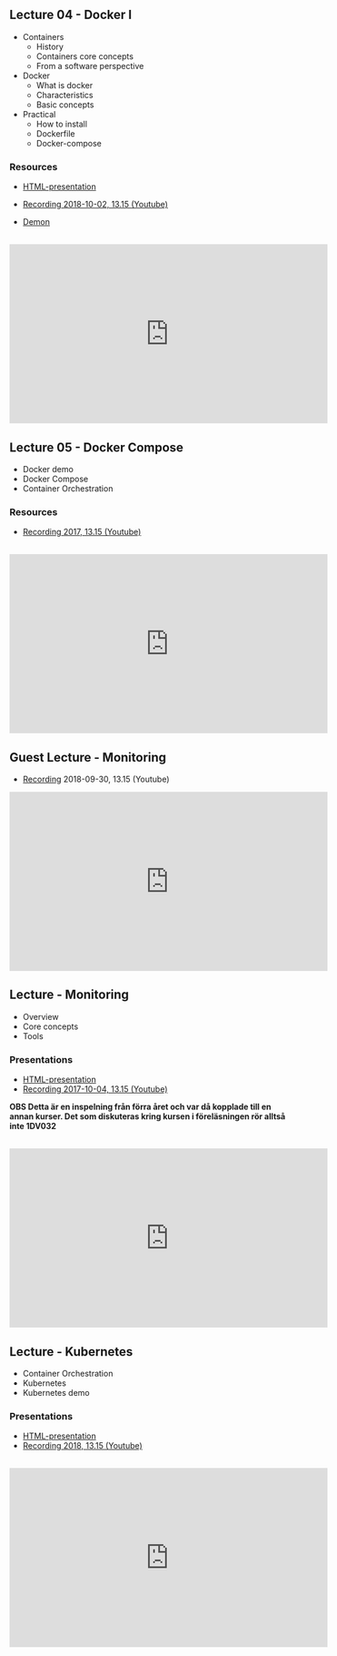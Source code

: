 ## Lecture 04 - Docker I
* Containers
    * History
    * Containers core concepts
    * From a software perspective
* Docker
  * What is docker
  * Characteristics
  * Basic concepts
* Practical
  * How to install
  * Dockerfile
  * Docker-compose

### Resources
- [HTML-presentation](https://cdn.rawgit.com/1dv032/syllabus/master/lectures/part_2/01_docker_I/index.html#/)

- [Recording 2018-10-02, 13.15 (Youtube)](https://youtu.be/ZjN0ZNNLHSA?t=10m00s&list=PLSWJPPj5sKmomUa_KTF5E91wwHx6BcUXP)
- [Demon](https://github.com/1dv032/syllabus/tree/master/lectures/part_2/01_docker_I/resources)
<br />
<iframe width="560" height="315" src="https://www.youtube.com/embed/ZjN0ZNNLHSA?t=10m00s&list=PLSWJPPj5sKmomUa_KTF5E91wwHx6BcUXP" frameborder="0" allowfullscreen></iframe>

## Lecture 05 - Docker Compose
* Docker demo
* Docker Compose
* Container Orchestration

### Resources
- [Recording 2017, 13.15 (Youtube)](https://youtu.be/ZjN0ZNNLHSA?t=10m00s&list=PLSWJPPj5sKmomUa_KTF5E91wwHx6BcUXP)
<br>
<iframe width="560" height="315" src="https://www.youtube.com/embed/maRMtVeEO0k" frameborder="0" allow="autoplay; encrypted-media" allowfullscreen></iframe>

## Guest Lecture - Monitoring
- [Recording](https://youtu.be/bhGXLfH11ck?t=13m46s&list=PLSWJPPj5sKmomUa_KTF5E91wwHx6BcUXP) 2018-09-30, 13.15 (Youtube)

<iframe width="560" height="315" src="https://www.youtube.com/embed/bhGXLfH11ck?t=13m46s&list=PLSWJPPj5sKmomUa_KTF5E91wwHx6BcUXP" frameborder="0" allowfullscreen></iframe>

## Lecture - Monitoring
* Overview
* Core concepts
* Tools

### Presentations
- [HTML-presentation](https://cdn.rawgit.com/2dv514/syllabus/master/lectures/05_monitoring/index.html#/)
- [Recording 2017-10-04, 13.15 (Youtube)](https://youtu.be/94XMsI2OqvM?t=18m25s&list=PLSWJPPj5sKmomUa_KTF5E91wwHx6BcUXP)

**OBS Detta är en inspelning från förra året och var då kopplade till en annan kurser. Det som diskuteras kring kursen i föreläsningen rör alltså inte 1DV032**

<br />
<iframe width="560" height="315" src="https://www.youtube.com/embed/94XMsI2OqvM?t=18m25s&list=PLSWJPPj5sKmomUa_KTF5E91wwHx6BcUXP" frameborder="0" allowfullscreen></iframe>

## Lecture - Kubernetes
* Container Orchestration
* Kubernetes
* Kubernetes demo

### Presentations
- [HTML-presentation](https://cdn.rawgit.com/1dv032/syllabus/master/lectures/part_2/02_docker_II/index.html#/)
- [Recording 2018, 13.15 (Youtube)](https://youtu.be/djN0C46GVxA?t=217)
<br>
<iframe width="560" height="315" src="https://www.youtube.com/embed/djN0C46GVxA" frameborder="0" allow="autoplay; encrypted-media" allowfullscreen></iframe>




